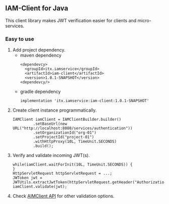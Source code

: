 ## IAM-Client for Java
This client library makes JWT verification easier for clients and micro-services. 

### Easy to use
1. Add project dependency.
   * maven dependency
     ```
     <dependevcy>
       <groupId>itx.iamservice</groupId>
       <artifactId>iam-client</artifactId>
       <version>1.0.1-SNAPSHOT</version>
     <dependevcy/>
     ```
   * gradle dependency
     ```
     implementation 'itx.iamservice:iam-client:1.0.1-SNAPSHOT'
     ```
2. Create client instance programmatically.
   ```
   IAMClient iamClient = IAMClientBuilder.builder()
            .setBaseUrl(new URL("http://localhost:8080/services/authentication"))
            .setOrganizationId("org-01")
            .setProjectId("project-01")
            .withHttpProxy(10L, TimeUnit.SECONDS)
            .build();
   ```
3. Verify and validate incoming JWT(s).
   ```
   while(iamClient.waitForInit(10L, TimeUnit.SECONDS)) {
   }
   HttpServletRequest httpServletRequest = ...;
   JWToken jwt = JWTUtils.extractJwtToken(httpServletRequest.getHeader("Authorization"));
   iamClient.validate(jwt);
   ```
4. Check [AIMClient API](src/main/java/itx/iamservice/client/IAMClient.java) for other validation options.   
